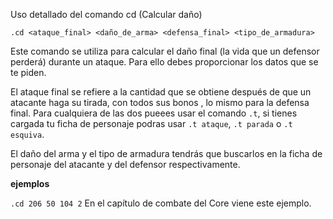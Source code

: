 Uso detallado del comando cd (Calcular daño)

```
.cd <ataque_final> <daño_de_arma> <defensa_final> <tipo_de_armadura>
```

Este comando se utiliza para calcular el daño final (la vida que un defensor perderá) durante un ataque. Para ello debes proporcionar los datos que se te piden.

El ataque final se refiere a la cantidad que se obtiene después de que un atacante haga su tirada, con todos sus bonos ,
lo mismo para la defensa final. Para cualquiera de las dos pueees usar el comando `.t`, si tienes cargada tu ficha de
personaje podras usar `.t ataque`, `.t parada` o `.t esquiva`.

El daño del arma y el tipo de armadura tendrás que buscarlos en la ficha de personaje del atacante y del defensor
respectivamente.

**ejemplos**

`.cd 206 50 104 2` En el capítulo de combate del Core viene este ejemplo.


